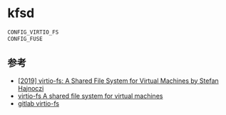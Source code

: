 
# kfsd

```txt
CONFIG_VIRTIO_FS
CONFIG_FUSE
```

## 参考

- [[2019] virtio-fs: A Shared File System for Virtual Machines by Stefan Hajnoczi](https://www.youtube.com/watch?v=969sXbNX01U)
- [virtio-fs A shared file system for virtual machines](https://www.youtube.com/watch?v=EIVOzTsGMMI)
- [gitlab virtio-fs](https://virtio-fs.gitlab.io/howto-qemu.html)